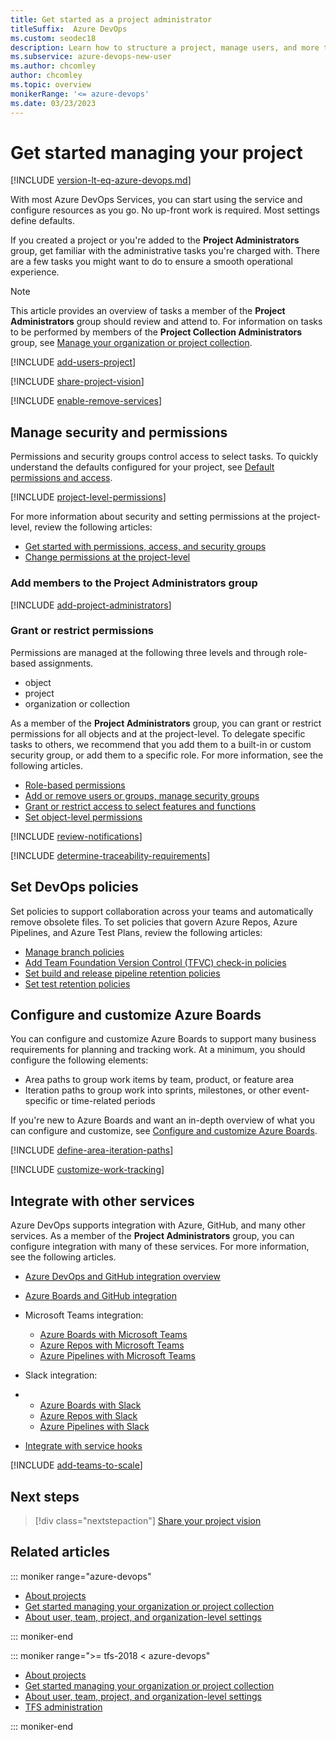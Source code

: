 ```yaml
---
title: Get started as a project administrator 
titleSuffix:  Azure DevOps
ms.custom: seodec18
description: Learn how to structure a project, manage users, and more to support your software development teams in Azure DevOps.
ms.subservice: azure-devops-new-user
ms.author: chcomley
author: chcomley
ms.topic: overview
monikerRange: '<= azure-devops'  
ms.date: 03/23/2023
---
```


# Get started managing your project 

[!INCLUDE [version-lt-eq-azure-devops.md](../includes/version-lt-eq-azure-devops.md)]  

With most Azure DevOps Services, you can start using the service and configure resources as you go. No up-front work is required. Most settings define defaults. 

If you created a project or you're added to the **Project Administrators** group, get familiar with the administrative tasks you're charged with. There are a few tasks you might want to do to ensure a smooth operational experience. 

> [!NOTE]   
> This article provides an overview of tasks a member of the **Project Administrators** group should review and attend to. For information on tasks to be performed by members of the **Project Collection Administrators** group, see [Manage your organization or project collection](manage-organization-collection.md).

[!INCLUDE [add-users-project](../includes/get-started/add-users-project.md)]  
 
[!INCLUDE [share-project-vision](../includes/get-started/share-project-vision.md)]  

[!INCLUDE [enable-remove-services](../includes/get-started/enable-remove-services.md)]  


## Manage security and permissions

Permissions and security groups control access to select tasks. To quickly understand the defaults configured for your project, see [Default permissions and access](../organizations/security/permissions-access.md).  

[!INCLUDE [project-level-permissions](../organizations/security/includes/project-level-permissions.md)]

For more information about security and setting permissions at the project-level, review the following articles:

- [Get started with permissions, access, and security groups](../organizations/security/about-permissions.md)   
- [Change permissions at the project-level](../organizations/security/change-project-level-permissions.md) 
 
### Add members to the Project Administrators group 

[!INCLUDE [add-project-administrators](../includes/get-started/add-project-administrators.md)]  

### Grant or restrict permissions  

Permissions are managed at the following three levels and through role-based assignments. 
- object
- project
- organization or collection

As a member of the **Project Administrators** group, you can grant or restrict permissions for all objects and at the project-level. To delegate specific tasks to others, we recommend that you add them to a built-in or custom security group, or add them to a specific role. For more information, see the following articles.

- [Role-based permissions](../organizations/security/about-permissions.md#role-based-permissions)
- [Add or remove users or groups, manage security groups](../organizations/security/add-remove-manage-user-group-security-group.md)
- [Grant or restrict access to select features and functions](../organizations/security/restrict-access.md)   
- [Set object-level permissions](../organizations/security/set-object-level-permissions.md) 


[!INCLUDE [review-notifications](../includes/get-started/review-notifications.md)] 

[!INCLUDE [determine-traceability-requirements](../includes/get-started/determine-traceability-requirements.md)]  

## Set DevOps policies 

Set policies to support collaboration across your teams and automatically remove obsolete files. To set policies that govern Azure Repos, Azure Pipelines, and Azure Test Plans, review the following articles: 

- [Manage branch policies](../repos/git/branch-policies.md)  
- [Add Team Foundation Version Control (TFVC) check-in policies](../repos/tfvc/add-check-policies.md)  
- [Set build and release pipeline retention policies](../pipelines/policies/retention.md) 
- [Set test retention policies](../test/how-long-to-keep-test-results.md) 
 
## Configure and customize Azure Boards 

You can configure and customize Azure Boards to support many business requirements for planning and tracking work. At a minimum, you should configure the following elements:

- Area paths to group work items by team, product, or feature area
- Iteration paths to group work into sprints, milestones, or other event-specific or time-related periods 

If you're new to Azure Boards and want an in-depth overview of what you can configure and customize, see [Configure and customize Azure Boards](../boards/configure-customize.md).

[!INCLUDE [define-area-iteration-paths](../includes/get-started/define-area-iteration-paths.md)] 
 

[!INCLUDE [customize-work-tracking](../includes/get-started/customize-work-tracking.md)] 
 

## Integrate with other services 

Azure DevOps supports integration with Azure, GitHub, and many other services. As a member of the **Project Administrators** group, you can configure integration with many of these services. For more information, see the following articles. 

- [Azure DevOps and GitHub integration overview](../cross-service/github-integration.md)

- [Azure Boards and GitHub integration](../boards/github/index.md)

- Microsoft Teams integration:  
	- [Azure Boards with Microsoft Teams](../boards/integrations/boards-teams.md) 
	- [Azure Repos with Microsoft Teams](../repos/integrations/repos-teams.md)
	- [Azure Pipelines with Microsoft Teams](../pipelines/integrations/microsoft-teams.md)

- Slack integration:
- 	- [Azure Boards with Slack](../boards/integrations/boards-slack.md) 
	- [Azure Repos with Slack](../repos/integrations/repos-slack.md)
	- [Azure Pipelines with Slack](../pipelines/integrations/slack.md)

- [Integrate with service hooks](../service-hooks/overview.md) 



[!INCLUDE [add-teams-to-scale](../includes/get-started/add-teams-to-scale.md)] 
 

## Next steps  

> [!div class="nextstepaction"]
> [Share your project vision](../organizations/projects/project-vision-status.md)

## Related articles

::: moniker range="azure-devops"  

- [About projects](../organizations/projects/project-team-quick-reference.md)   
- [Get started managing your organization or project collection](manage-organization-collection.md) 
- [About user, team, project, and organization-level settings](../organizations/settings/about-settings.md)

::: moniker-end

::: moniker range=">= tfs-2018 < azure-devops"  

- [About projects](../organizations/projects/project-team-quick-reference.md)  
- [Get started managing your organization or project collection](manage-organization-collection.md) 
- [About user, team, project, and organization-level settings](../organizations/settings/about-settings.md)
- [TFS administration](/azure/devops/server/index)

::: moniker-end

<!--- 
What to tell their users?
- advantage of setting up teams for repos and pipelines 
::: moniker range="azure-devops"  

> [!NOTE]  
> If the **Limit user visibility and collaboration to specific projects** preview feature is enabled for the organization, users added to the **Project-Scoped Users** group won't be able to access projects that they haven't been added to. For more information, see [Manage your organization, Limit  user visibility for projects and more](manage-organization-collection.md#project-scoped-user-group).

::: moniker-end  
-->
